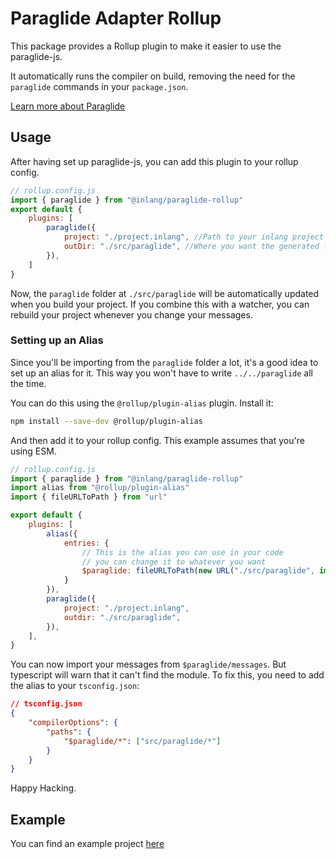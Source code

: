 # Paraglide Adapter Rollup

This package provides a Rollup plugin to make it easier to use the paraglide-js.

It automatically runs the compiler on build, removing the
need for the `paraglide` commands in your `package.json`.

[Learn more about Paraglide](https://inlang.com/m/gerre34r/library-inlang-paraglideJs)

## Usage
After having set up paraglide-js, you can add this plugin to your rollup config.

```js
// rollup.config.js
import { paraglide } from "@inlang/paraglide-rollup"
export default {
	plugins: [
		paraglide({
			project: "./project.inlang", //Path to your inlang project
			outDir: "./src/paraglide", //Where you want the generated files to be placed
		}),
	]
}
```

Now, the `paraglide` folder at `./src/paraglide` will be automatically updated when you build your project. If you combine this with a watcher, you can rebuild your project whenever you change your messages.

### Setting up an Alias

Since you'll be importing from the `paraglide` folder a lot, it's a good idea to set up an alias for it. This way you won't have to write `../../paraglide` all the time.


You can do this using the `@rollup/plugin-alias` plugin. Install it:

```bash
npm install --save-dev @rollup/plugin-alias
```

And then add it to your rollup config. This example assumes that you're using ESM.

```js
// rollup.config.js
import { paraglide } from "@inlang/paraglide-rollup"
import alias from "@rollup/plugin-alias"
import { fileURLToPath } from "url"

export default {
	plugins: [
		alias({
			entries: {
				// This is the alias you can use in your code
				// you can change it to whatever you want
				$paraglide: fileURLToPath(new URL("./src/paraglide", import.meta.url))
			}
		}),
		paraglide({
			project: "./project.inlang",
			outdir: "./src/paraglide",
		}),
	],
}
```

You can now import your messages from `$paraglide/messages`. But typescript will warn that it can't find the module. To fix this, you need to add the alias to your `tsconfig.json`:

```json
// tsconfig.json
{
	"compilerOptions": {
		"paths": {
			"$paraglide/*": ["src/paraglide/*"]
		}
	}
}
```

Happy Hacking.

## Example

You can find an example project [here](https://github.com/opral/monorepo/tree/main/inlang/source-code/paraglide/paraglide-js-adapter-rollup/example)